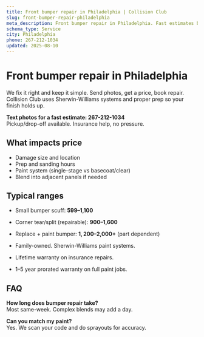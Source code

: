 ```yaml
---
title: Front bumper repair in Philadelphia | Collision Club
slug: front-bumper-repair-philadelphia
meta_description: Front bumper repair in Philadelphia. Fast estimates by text, insurance help, quality paint and body. Call or text 267-212-1034.
schema_type: Service
city: Philadelphia
phone: 267-212-1034
updated: 2025-08-10
---
```


# Front bumper repair in Philadelphia

We fix it right and keep it simple. Send photos, get a price, book repair. Collision Club uses Sherwin-Williams systems and proper prep so your finish holds up.

**Text photos for a fast estimate: 267-212-1034**  
Pickup/drop-off available. Insurance help, no pressure.


## What impacts price
- Damage size and location
- Prep and sanding hours
- Paint system (single-stage vs basecoat/clear)
- Blend into adjacent panels if needed

## Typical ranges
- Small bumper scuff: **$599–$1,100**
- Corner tear/split (repairable): **$900–$1,600**
- Replace + paint bumper: **$1,200–$2,000+** (part dependent)

- Family-owned. Sherwin-Williams paint systems.
- Lifetime warranty on insurance repairs.
- 1–5 year prorated warranty on full paint jobs.


## FAQ
**How long does bumper repair take?**  
Most same-week. Complex blends may add a day.

**Can you match my paint?**  
Yes. We scan your code and do sprayouts for accuracy.


<script type="application/ld+json">
{
  "@context": "https://schema.org",
  "@type": "Service",
  "name": "Front bumper repair in Philadelphia | Collision Club",
  "serviceType": "Front bumper repair in Philadelphia | Collision Club",
  "provider": {
    "@type": "LocalBusiness",
    "name": "Collision Club",
    "telephone": "267-212-1034"
  },
  "areaServed": "Philadelphia",
  "url": "https://autobodyshopphiladelphia.com/front-bumper-repair-philadelphia"
}
</script>
